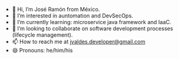 - 👋 Hi, I’m José Ramón from México.
- 👀 I’m interested in auntomation and DevSecOps.
- 🌱 I’m currently learning: microservice java framework and IaaC.
- 💞️ I’m looking to collaborate on software development processes (lifecycle management).
- 📫 How to reach me at jvaldes.developer@gmail.com
- 😄 Pronouns: he/him/his

<!---
JoseramonVb-development/JoseramonVb-development is a ✨ special ✨ repository because its `README.md` (this file) appears on your GitHub profile.
You can click the Preview link to take a look at your changes.
--->
